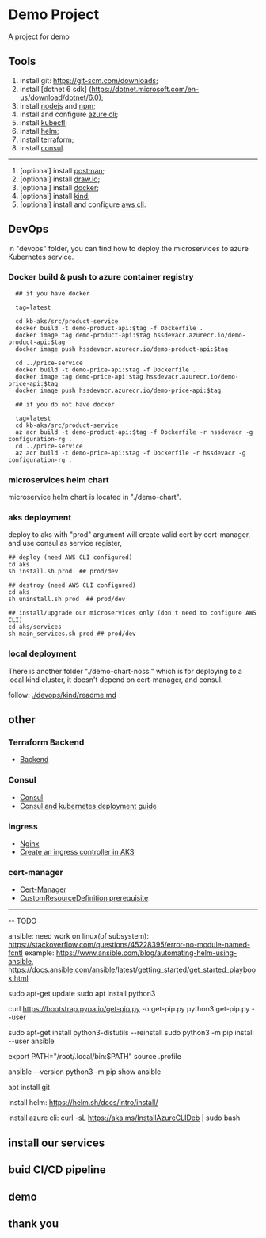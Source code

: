 # Demo Project

A project for demo

## Tools

1. install git: https://git-scm.com/downloads;
2. install \[dotnet 6 sdk\] (https://dotnet.microsoft.com/en-us/download/dotnet/6.0);
3. install [nodejs](https://nodejs.org/en/download/) and [npm](https://www.npmjs.com/package/npm);
4. install and configure [azure cli](https://learn.microsoft.com/en-us/cli/azure/install-azure-cli);
5. install [kubectl](https://kubernetes.io/docs/tasks/tools/);
6. install [helm](https://helm.sh/docs/intro/install/);
7. install [terraform](https://developer.hashicorp.com/terraform/tutorials/aws-get-started/install-cli);
8. install [consul](https://developer.hashicorp.com/consul/downloads?host=www.consul.io).

---

1. \[optional\] install [postman](https://www.postman.com/downloads/);
2. \[optional\] install [draw.io](https://github.com/jgraph/drawio-desktop/releases);
3. \[optional\] install [docker](https://www.docker.com/);
4. \[optional\] install [kind](https://kubernetes.io/docs/tasks/tools/#kind);
5. \[optional\] install and configure [aws cli](https://aws.amazon.com/cli/).


## DevOps

in "devops" folder, you can find how to deploy the microservices to azure Kubernetes service.

### Docker build & push to azure container registry

```
  ## if you have docker

  tag=latest

  cd kb-aks/src/product-service
  docker build -t demo-product-api:$tag -f Dockerfile . 
  docker image tag demo-product-api:$tag hssdevacr.azurecr.io/demo-product-api:$tag
  docker image push hssdevacr.azurecr.io/demo-product-api:$tag
  
  cd ../price-service
  docker build -t demo-price-api:$tag -f Dockerfile . 
  docker image tag demo-price-api:$tag hssdevacr.azurecr.io/demo-price-api:$tag
  docker image push hssdevacr.azurecr.io/demo-price-api:$tag
```
```
  ## if you do not have docker
    
  tag=latest
  cd kb-aks/src/product-service
  az acr build -t demo-product-api:$tag -f Dockerfile -r hssdevacr -g configuration-rg .
  cd ../price-service
  az acr build -t demo-price-api:$tag -f Dockerfile -r hssdevacr -g configuration-rg .

 ```
 
### microservices helm chart

microservice helm chart is located in "./demo-chart".

### aks deployment

deploy to aks with "prod" argument will create valid cert by cert-manager, and use consul as service register,

```
## deploy (need AWS CLI configured)
cd aks
sh install.sh prod  ## prod/dev
```

```
## destroy (need AWS CLI configured)
cd aks
sh uninstall.sh prod  ## prod/dev
```

```
## install/upgrade our microservices only (don't need to configure AWS CLI)
cd aks/services
sh main_services.sh prod ## prod/dev
```

### local deployment

There is another folder "./demo-chart-nossl" which is for deploying to a local kind cluster, it doesn't depend on cert-manager, and consul.

follow: [./devops/kind/readme.md](./devops/kind/readme.md)

## other

### Terraform Backend
- [Backend](https://developer.hashicorp.com/terraform/language/settings/backends/azurerm)

###  Consul
- [Consul](https://github.com/hashicorp/consul)
- [Consul and kubernetes deployment guide](https://developer.hashicorp.com/consul/tutorials/kubernetes/kubernetes-deployment-guide)

###  Ingress
- [Nginx](https://kubernetes.github.io/ingress-nginx/)
- [Create an ingress controller in AKS](https://learn.microsoft.com/en-us/azure/aks/ingress-basic?tabs=azure-cli#create-an-ingress-controller)

### cert-manager
- [Cert-Manager](https://artifacthub.io/packages/helm/cert-manager/cert-manager)
- [CustomResourceDefinition prerequisite](https://artifacthub.io/packages/helm/cert-manager/cert-manager#installing-the-chart)

----
-- TODO

ansible:
need work on linux(of subsystem): https://stackoverflow.com/questions/45228395/error-no-module-named-fcntl 
example: https://www.ansible.com/blog/automating-helm-using-ansible, https://docs.ansible.com/ansible/latest/getting_started/get_started_playbook.html

sudo apt-get update
sudo apt install python3

curl https://bootstrap.pypa.io/get-pip.py -o get-pip.py
python3 get-pip.py --user

sudo apt-get install python3-distutils --reinstall
sudo python3 -m pip install --user ansible

export PATH="/root/.local/bin:$PATH"
source .profile

ansible --version
python3 -m pip show ansible

apt install git

install helm: https://helm.sh/docs/intro/install/ 

install azure cli:
curl -sL https://aka.ms/InstallAzureCLIDeb | sudo bash
## install our services

## buid CI/CD pipeline

## demo

## thank you